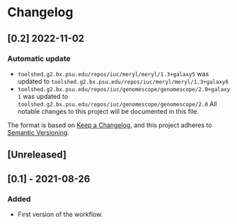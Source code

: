 # Changelog

## [0.2] 2022-11-02

### Automatic update
- `toolshed.g2.bx.psu.edu/repos/iuc/meryl/meryl/1.3+galaxy5` was updated to `toolshed.g2.bx.psu.edu/repos/iuc/meryl/meryl/1.3+galaxy6`
- `toolshed.g2.bx.psu.edu/repos/iuc/genomescope/genomescope/2.0+galaxy1` was updated to `toolshed.g2.bx.psu.edu/repos/iuc/genomescope/genomescope/2.0`
All notable changes to this project will be documented in this file.

The format is based on [Keep a Changelog](https://keepachangelog.com/en/1.0.0/),
and this project adheres to [Semantic Versioning](https://semver.org/spec/v2.0.0.html).

## [Unreleased]


## [0.1] - 2021-08-26
### Added
- First version of the workflow. 

